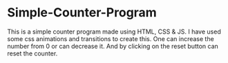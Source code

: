 # Simple-Counter-Program
This is a simple counter program made using HTML, CSS &amp; JS. I have used some css animations and transitions to create this. One can increase the number from 0 or can decrease it. And by clicking on the reset button can reset the counter.
